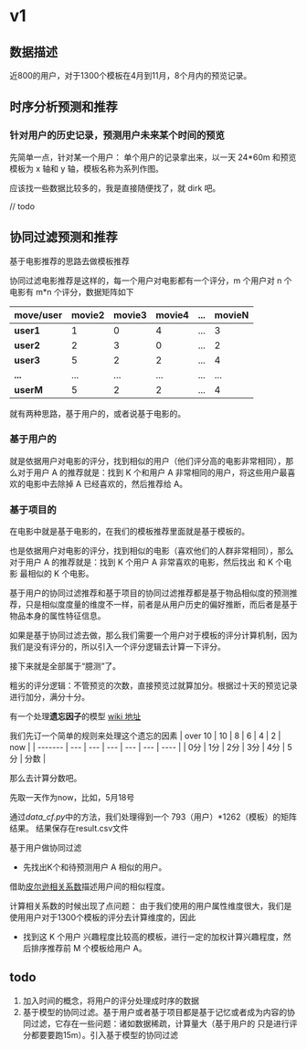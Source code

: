 # v1

## 数据描述

近800的用户，对于1300个模板在4月到11月，8个月内的预览记录。

## 时序分析预测和推荐

### 针对用户的历史记录，预测用户未来某个时间的预览

先简单一点，针对某一个用户：
单个用户的记录拿出来，以一天 24*60m 和预览模板为 x 轴和 y 轴，模板名称为系列作图。

应该找一些数据比较多的，我是直接随便找了，就 dirk 吧。

// todo

## 协同过滤预测和推荐

基于电影推荐的思路去做模板推荐

协同过滤电影推荐是这样的，每一个用户对电影都有一个评分，m 个用户对 n 个电影有 m*n 个评分，数据矩阵如下

| move/user | movie2 | movie3 | movie4 | ... | movieN |
| --------- | ------ | ------ | ------ | --- | ------ |
| __user1__ | 1      | 0      | 4      | ... | 3      |
| __user2__ | 2      | 3      | 0      | ... | 2      |
| __user3__ | 5      | 2      | 2      | ... | 4      |
| __...__   | ...    | ...    | ...    | ... | ...    |
| __userM__ | 5      | 2      | 2      | ... | 4      |

就有两种思路，基于用户的，或者说基于电影的。

### 基于用户的

就是依据用户对电影的评分，找到相似的用户（他们评分高的电影非常相同），那么对于用户 A 的推荐就是：找到 K 个和用户 A 非常相同的用户，将这些用户最喜欢的电影中去除掉 A 已经喜欢的，然后推荐给 A。

### 基于项目的

在电影中就是基于电影的，在我们的模板推荐里面就是基于模板的。

也是依据用户对电影的评分，找到相似的电影（喜欢他们的人群非常相同），那么对于用户 A 的推荐就是：找到 K 个用户 A 非常喜欢的电影，然后找出 和 K 个电影 最相似的 K 个电影。

基于用户的协同过滤推荐和基于项目的协同过滤推荐都是基于物品相似度的预测推荐，只是相似度度量的维度不一样，前者是从用户历史的偏好推断，而后者是基于物品本身的属性特征信息。

如果是基于协同过滤去做，那么我们需要一个用户对于模板的评分计算机制，因为我们是没有评分的，所以引入一个评分逻辑去计算一下评分。

接下来就是全部属于“臆测”了。

粗劣的评分逻辑：不管预览的次数，直接预览过就算加分。根据过十天的预览记录进行加分，满分十分。

有一个处理**遗忘因子**的模型 [wiki 地址](https://en.wikipedia.org/wiki/Recursive_least_squares_filter)

我们先订一个简单的规则来处理这个遗忘的因素
| over 10 | 10  | 8   | 6   | 4   | 2   | now  |
| ------- | --- | --- | --- | --- | --- | ---- |
| 0分     | 1分 | 2分 | 3分 | 4分 | 5分 | 分数 |

那么去计算分数吧。

先取一天作为now，比如，5月18号

通过*data_cf.py*中的方法，我们处理得到一个 793（用户）*1262（模板）的矩阵结果。
结果保存在result.csv文件

基于用户做协同过滤

* 先找出K个和待预测用户 A 相似的用户。

借助[皮尔逊相关系数](https://zh.wikipedia.org/wiki/%E7%9A%AE%E5%B0%94%E9%80%8A%E7%A7%AF%E7%9F%A9%E7%9B%B8%E5%85%B3%E7%B3%BB%E6%95%B0)描述用户间的相似程度。

计算相关系数的时候出现了点问题：
由于我们使用的用户属性维度很大，我们是使用用户对于1300个模板的评分去计算维度的，因此

* 找到这 K 个用户 兴趣程度比较高的模板，进行一定的加权计算兴趣程度，然后排序推荐前 M 个模板给用户 A。

## todo

1. 加入时间的概念，将用户的评分处理成时序的数据
2. 基于模型的协同过滤。基于用户或者基于项目都是基于记忆或者成为内容的协同过滤，它存在一些问题：诸如数据稀疏，计算量大（基于用户的 只是进行评分都要要跑15m）。引入基于模型的协同过滤